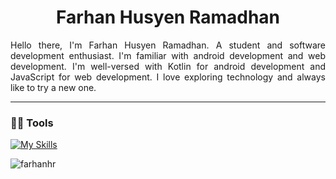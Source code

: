 <h1 align="center">Farhan Husyen Ramadhan</h1>
<p align="justify">
Hello there, I'm Farhan Husyen Ramadhan. A student and software development enthusiast. I'm familiar with android development and web development. I'm well-versed with Kotlin for android development and JavaScript for web development. I love exploring technology and always like to try a new one. </p>

  
---

<h3 align="left">🧑‍💻 Tools</h3>

[![My Skills](https://skillicons.dev/icons?i=js,ts,kotlin,androidstudio,php,laravel,express,react,mongodb,mysql,python,figma)](https://skillicons.dev)

<img align="left" src="https://github-readme-stats.vercel.app/api/top-langs?username=farhanhr&show_icons=true&locale=en&theme=tokyonight&hide=html,css,blade,jupyter+notebook" alt="farhanhr" />
<!--
**farhanhr/farhanhr** is a ✨ _special_ ✨ repository because its `README.md` (this file) appears on your GitHub profile.

Here are some ideas to get you started:

- 🔭 I’m currently working on ...
- 🌱 I’m currently learning ...
- 👯 I’m looking to collaborate on ...
- 🤔 I’m looking for help with ...
- 💬 Ask me about ...
- 📫 How to reach me: ...
- 😄 Pronouns: ...
- ⚡ Fun fact: ...
-->
